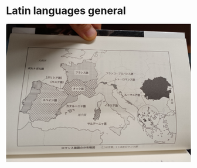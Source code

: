 # Latin languages general

![A1AF2D73-F551-4EBA-BDCF-991717A20C52.png](Latin%20languages%20general%20a4d7abdb92d248fa99e82fc45ec5f3cf/A1AF2D73-F551-4EBA-BDCF-991717A20C52.png)